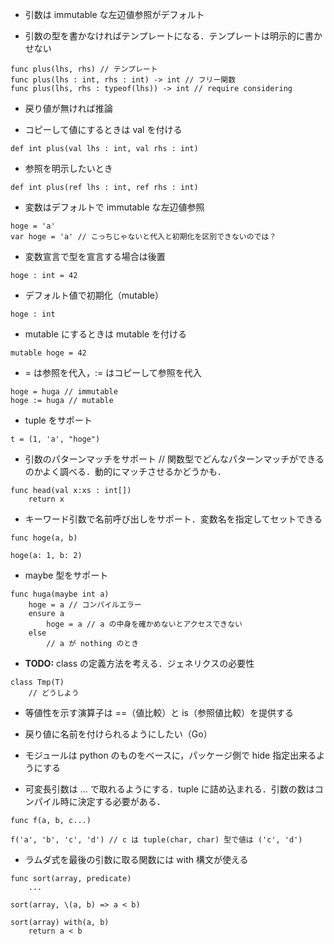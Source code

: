 - 引数は immutable な左辺値参照がデフォルト

- 引数の型を書かなければテンプレートになる．テンプレートは明示的に書かせない

```
func plus(lhs, rhs) // テンプレート
func plus(lhs : int, rhs : int) -> int // フリー関数
func plus(lhs, rhs : typeof(lhs)) -> int // require considering
```

- 戻り値が無ければ推論

- コピーして値にするときは val を付ける

```
def int plus(val lhs : int, val rhs : int)
```

- 参照を明示したいとき

```
def int plus(ref lhs : int, ref rhs : int)
```

- 変数はデフォルトで immutable な左辺値参照

```
hoge = 'a'
var hoge = 'a' // こっちじゃないと代入と初期化を区別できないのでは？
```

- 変数宣言で型を宣言する場合は後置

```
hoge : int = 42
```

- デフォルト値で初期化（mutable）

```
hoge : int
```

- mutable にするときは mutable を付ける

```
mutable hoge = 42
```

- = は参照を代入，:= はコピーして参照を代入

```
hoge = huga // immutable
hoge := huga // mutable
```

- tuple をサポート

```
t = (1, 'a', "hoge")
```

- 引数のパターンマッチをサポート // 関数型でどんなパターンマッチができるのかよく調べる．動的にマッチさせるかどうかも．

```
func head(val x:xs : int[])
    return x
```

- キーワード引数で名前呼び出しをサポート．変数名を指定してセットできる

```
func hoge(a, b)

hoge(a: 1, b: 2)
```

- maybe 型をサポート

```
func huga(maybe int a)
    hoge = a // コンパイルエラー
    ensure a
        hoge = a // a の中身を確かめないとアクセスできない
    else
        // a が nothing のとき
```

- __TODO:__ class の定義方法を考える．ジェネリクスの必要性

```
class Tmp(T)
    // どうしよう
```

- 等値性を示す演算子は ==（値比較）と is（参照値比較）を提供する

- 戻り値に名前を付けられるようにしたい（Go）

- モジュールは python のものをベースに，パッケージ側で hide 指定出来るようにする

- 可変長引数は ... で取れるようにする．tuple に詰め込まれる．引数の数はコンパイル時に決定する必要がある．

```
func f(a, b, c...)

f('a', 'b', 'c', 'd') // c は tuple(char, char) 型で値は ('c', 'd')
```

- ラムダ式を最後の引数に取る関数には with 構文が使える

```
func sort(array, predicate)
    ...

sort(array, \(a, b) => a < b)

sort(array) with(a, b)
    return a < b
```
